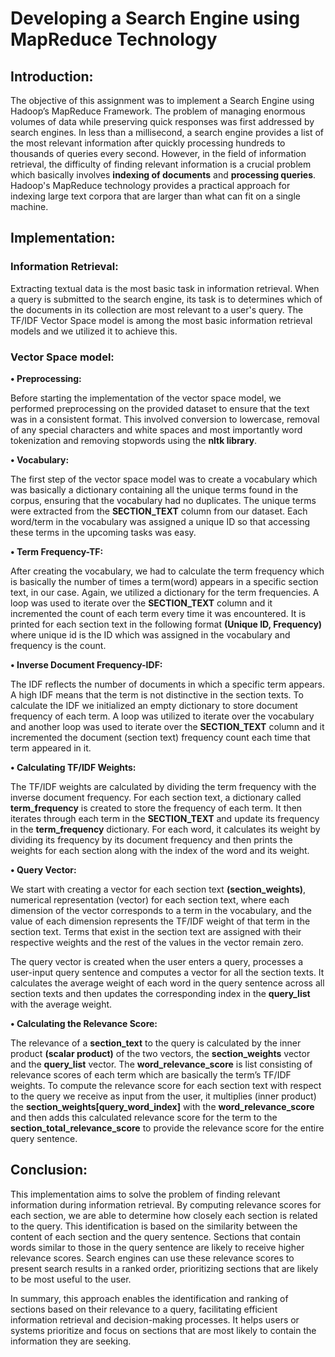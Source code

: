 # Developing a Search Engine using MapReduce Technology

## Introduction:
The objective of this assignment was to implement a Search Engine using Hadoop’s MapReduce Framework. The problem of managing enormous volumes of data while preserving quick responses was first addressed by search engines. In less than a millisecond, a search engine provides a list of the most relevant information after quickly processing hundreds to thousands of queries every second. However, in the field of information retrieval, the difficulty of finding relevant information is a crucial problem which basically involves **indexing of documents** and **processing queries**. Hadoop's MapReduce technology provides a practical approach for indexing large text corpora that are larger than what can fit on a single machine.

## Implementation:
### **Information Retrieval:**
Extracting textual data is the most basic task in information retrieval. When a query is submitted to the search engine, its task is to determines which of the documents in its collection are most relevant to a user's query. The TF/IDF Vector Space model is among the most basic information retrieval models and we utilized it to achieve this.

### **Vector Space model:**

**•	Preprocessing:**

Before starting the implementation of the vector space model, we performed preprocessing on the provided dataset to ensure that the text was in a consistent format. This involved conversion to lowercase, removal of any special characters and white spaces and most importantly word tokenization and removing stopwords using the **nltk library**.

**•	Vocabulary:**

The first step of the vector space model was to create a vocabulary which was basically a dictionary containing all the unique terms found in the corpus, ensuring that the vocabulary had no duplicates. The unique terms were extracted from the **SECTION_TEXT** column from our dataset. Each word/term in the vocabulary was assigned a unique ID so that accessing these terms in the upcoming tasks was easy.

**•	Term Frequency-TF:**

After creating the vocabulary, we had to calculate the term frequency which is basically the number of times a term(word) appears in a specific section text, in our case. Again, we utilized a dictionary for the term frequencies. A loop was used to iterate over the **SECTION_TEXT** column and it incremented the count of each term every time it was encountered. It is printed for each section text in the following format **(Unique ID, Frequency)** where unique id is the ID which was assigned in the vocabulary and frequency is the count.

**•	Inverse Document Frequency-IDF:**

The IDF reflects the number of documents in which a specific term appears. A high IDF means that the term is not distinctive in the section texts. To calculate the IDF we initialized an empty dictionary to store document frequency of each term. A loop was utilized to iterate over the vocabulary and another loop was used to iterate over the **SECTION_TEXT** column and it incremented the document (section text) frequency count each time that term appeared in it.

**•	Calculating TF/IDF Weights:**

The TF/IDF weights are calculated by dividing the term frequency with the inverse document frequency. For each section text, a dictionary called **term_frequency** is created to store the frequency of each term. It then iterates through each term in the **SECTION_TEXT** and update its frequency in the **term_frequency** dictionary. For each word, it calculates its weight by dividing its frequency by its document frequency and then prints the weights for each section along with the index of the word and its weight.

**•	Query Vector:**

We start with creating a vector for each section text **(section_weights)**, numerical representation (vector) for each section text, where each dimension of the vector corresponds to a term in the vocabulary, and the value of each dimension represents the TF/IDF weight of that term in the section text. Terms that exist in the section text are assigned with their respective weights and the rest of the values in the vector remain zero.

The query vector is created when the user enters a query, processes a user-input query sentence and computes a vector for all the section texts. It calculates the average weight of each word in the query sentence across all section texts and then updates the corresponding index in the **query_list** with the average weight.

**•	Calculating the Relevance Score:**

The relevance of a **section_text** to the query is calculated by the inner product **(scalar product)** of the two vectors, the **section_weights** vector and the **query_list** vector. The **word_relevance_score** is list consisting of relevance scores of each term which are basically the term’s TF/IDF weights. To compute the relevance score for each section text with respect to the query we receive as input from the user, it multiplies (inner product) the **section_weights[query_word_index]** with the **word_relevance_score** and then adds this calculated relevance score for the term to the **section_total_relevance_score** to provide the relevance score for the entire query sentence.

## Conclusion:

This implementation aims to solve the problem of finding relevant information during information retrieval. By computing relevance scores for each section, we are able to determine how closely each section is related to the query. This identification is based on the similarity between the content of each section and the query sentence. Sections that contain words similar to those in the query sentence are likely to receive higher relevance scores. Search engines can use these relevance scores to present search results in a ranked order, prioritizing sections that are likely to be most useful to the user.

In summary, this approach enables the identification and ranking of sections based on their relevance to a query, facilitating efficient information retrieval and decision-making processes. It helps users or systems prioritize and focus on sections that are most likely to contain the information they are seeking.






